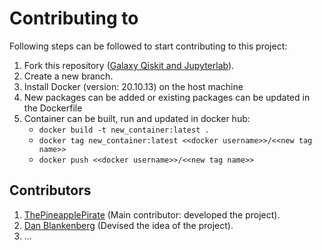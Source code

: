 # Contributing to 

Following steps can be followed to start contributing to this project:

1. Fork this repository ([Galaxy Qiskit and Jupyterlab](https://github.com/thepineapplepirate/qiskit-jupyter-galaxy.git)).
2. Create a new branch.
3. Install Docker (version: 20.10.13) on the host machine
4. New packages can be added or existing packages can be updated in the Dockerfile
5. Container can be built, run and updated in docker hub:
    - `docker build -t new_container:latest .`
    - `docker tag new_container:latest <<docker username>>/<<new tag name>>`
    - `docker push <<docker username>>/<<new tag name>>`

## Contributors
1. [ThePineapplePirate](https://github.com/thepineapplepirate) (Main contributor: developed the project).
2. [Dan Blankenberg](https://github.com/blankenberg) (Devised the idea of the project).
3. ...
